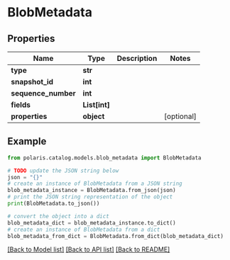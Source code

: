 <!--

 Copyright (c) 2024 Snowflake Computing Inc.
 
 Licensed under the Apache License, Version 2.0 (the "License");
 you may not use this file except in compliance with the License.
 You may obtain a copy of the License at
 
      http://www.apache.org/licenses/LICENSE-2.0
 
 Unless required by applicable law or agreed to in writing, software
 distributed under the License is distributed on an "AS IS" BASIS,
 WITHOUT WARRANTIES OR CONDITIONS OF ANY KIND, either express or implied.
 See the License for the specific language governing permissions and
 limitations under the License.

-->
# BlobMetadata

## Properties

Name | Type | Description | Notes
------------ | ------------- | ------------- | -------------
**type** | **str** |  | 
**snapshot_id** | **int** |  | 
**sequence_number** | **int** |  | 
**fields** | **List[int]** |  | 
**properties** | **object** |  | [optional] 

## Example

```python
from polaris.catalog.models.blob_metadata import BlobMetadata

# TODO update the JSON string below
json = "{}"
# create an instance of BlobMetadata from a JSON string
blob_metadata_instance = BlobMetadata.from_json(json)
# print the JSON string representation of the object
print(BlobMetadata.to_json())

# convert the object into a dict
blob_metadata_dict = blob_metadata_instance.to_dict()
# create an instance of BlobMetadata from a dict
blob_metadata_from_dict = BlobMetadata.from_dict(blob_metadata_dict)
```
[[Back to Model list]](../README.md#documentation-for-models) [[Back to API list]](../README.md#documentation-for-api-endpoints) [[Back to README]](../README.md)


